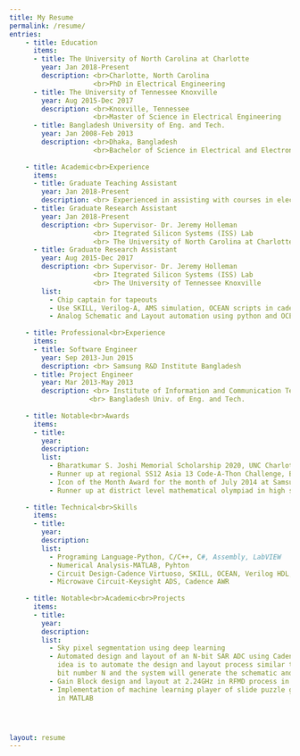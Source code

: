 ```yaml
---
title: My Resume
permalink: /resume/
entries:
    - title: Education
      items:
      - title: The University of North Carolina at Charlotte
        year: Jan 2018-Present
        description: <br>Charlotte, North Carolina
                     <br>PhD in Electrical Engineering
      - title: The University of Tennessee Knoxville
        year: Aug 2015-Dec 2017
        description: <br>Knoxville, Tennessee
                     <br>Master of Science in Electrical Engineering
      - title: Bangladesh University of Eng. and Tech.
        year: Jan 2008-Feb 2013
        description: <br>Dhaka, Bangladesh
                     <br>Bachelor of Science in Electrical and Electronic Engineering
                     
    - title: Academic<br>Experience
      items:
      - title: Graduate Teaching Assistant
        year: Jan 2018-Present
        description: <br> Experienced in assisting with courses in electronics, electromagnetics and embedded systems.
      - title: Graduate Research Assistant
        year: Jan 2018-Present
        description: <br> Supervisor- Dr. Jeremy Holleman
                     <br> Itegrated Silicon Systems (ISS) Lab
                     <br> The University of North Carolina at Charlotte
      - title: Graduate Research Assistant
        year: Aug 2015-Dec 2017
        description: <br> Supervisor- Dr. Jeremy Holleman
                     <br> Itegrated Silicon Systems (ISS) Lab
                     <br> The University of Tennessee Knoxville
        list: 
          - Chip captain for tapeouts
          - Use SKILL, Verilog-A, AMS simulation, OCEAN scripts in cadence tools
          - Analog Schematic and Layout automation using python and OCEAN scripts
          
    - title: Professional<br>Experience
      items:
      - title: Software Engineer
        year: Sep 2013-Jun 2015
        description: <br> Samsung R&D Institute Bangladesh
      - title: Project Engineer
        year: Mar 2013-May 2013
        description: <br> Institute of Information and Communication Technology
                    <br> Bangladesh Univ. of Eng. and Tech.
                    
    - title: Notable<br>Awards
      items:
      - title: 
        year: 
        description: 
        list:
          - Bharatkumar S. Joshi Memorial Scholarship 2020, UNC Charlotte
          - Runner up at regional SS12 Asia 13 Code-A-Thon Challenge, Bangladesh
          - Icon of the Month Award for the month of July 2014 at Samsung R&D Institute Bangladesh
          - Runner up at district level mathematical olympiad in high school, Bangladesh
          
    - title: Technical<br>Skills
      items:
      - title: 
        year: 
        description: 
        list:
          - Programing Language-Python, C/C++, C#, Assembly, LabVIEW
          - Numerical Analysis-MATLAB, Pyhton
          - Circuit Design-Cadence Virtuoso, SKILL, OCEAN, Verilog HDL, Verilog-A, LTSPICE
          - Microwave Circuit-Keysight ADS, Cadence AWR
          
    - title: Notable<br>Academic<br>Projects
      items:
      - title: 
        year: 
        description: 
        list:
          - Sky pixel segmentation using deep learning
          - Automated design and layout of an N-bit SAR ADC using Cadence tools in 8RF process. The
            idea is to automate the design and layout process similar to digital design. One would provide
            bit number N and the system will generate the schematic and layout
          - Gain Block design and layout at 2.24GHz in RFMD process in ADS using MMIC technique
          - Implementation of machine learning player of slide puzzle game using reinforcement learning
            in MATLAB




layout: resume
---
```


<!--<div class="cv--row">


  <div class="cv--left">
    Education
  </div>
  
  <div class="cv--right">
    <div class="cv--item">
      The University of North Carolina at Charlotte
    </div>
    <div class="cv--item-year">
      2018-Present
    </div>
    Department of Electrical and Computer Engineering
  </div>
  
  <div class="cv--right">
    <div class="cv--item">
      The University of Tennessee Knoxville
    </div>
    <div class="cv--item-year">
      2015-2017
    </div>
    Knoxville, Tennessee <br>
    Master of Science in Electrical Engineering
  </div>
  
</div>-->




